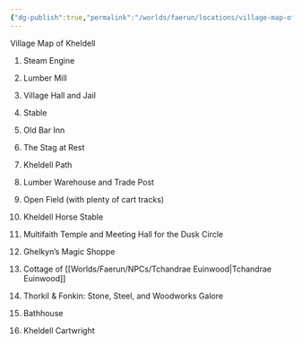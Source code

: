 ```yaml
---
{"dg-publish":true,"permalink":"/worlds/faerun/locations/village-map-of-kheldell/"}
---
```



Village Map of Kheldell

1.  Steam Engine

2.  Lumber Mill

3.  Village Hall and Jail

4.  Stable

5.  Old Bar Inn

6.  The Stag at Rest

7.  Kheldell Path

8.  Lumber Warehouse and Trade Post

9.  Open Field (with plenty of cart tracks)

10. Kheldell Horse Stable

11. Multifaith Temple and Meeting Hall for the Dusk Circle

12. Ghelkyn’s Magic Shoppe

13. Cottage of [[Worlds/Faerun/NPCs/Tchandrae Euinwood\|Tchandrae Euinwood]]

14. Thorkil & Fonkin: Stone, Steel, and Woodworks Galore

15. Bathhouse

16. Kheldell Cartwright
